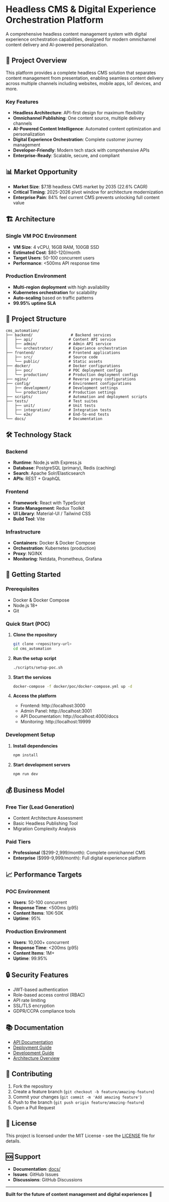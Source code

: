 # Headless CMS & Digital Experience Orchestration Platform

A comprehensive headless content management system with digital experience orchestration capabilities, designed for modern omnichannel content delivery and AI-powered personalization.

## 🚀 Project Overview

This platform provides a complete headless CMS solution that separates content management from presentation, enabling seamless content delivery across multiple channels including websites, mobile apps, IoT devices, and more.

### Key Features

- **Headless Architecture**: API-first design for maximum flexibility
- **Omnichannel Publishing**: One content source, multiple delivery channels
- **AI-Powered Content Intelligence**: Automated content optimization and personalization
- **Digital Experience Orchestration**: Complete customer journey management
- **Developer-Friendly**: Modern tech stack with comprehensive APIs
- **Enterprise-Ready**: Scalable, secure, and compliant

## 📊 Market Opportunity

- **Market Size**: $7.1B headless CMS market by 2035 (22.6% CAGR)
- **Critical Timing**: 2025-2026 pivot window for architecture modernization
- **Enterprise Pain**: 84% feel current CMS prevents unlocking full content value

## 🏗️ Architecture

### Single VM POC Environment
- **VM Size**: 4 vCPU, 16GB RAM, 100GB SSD
- **Estimated Cost**: $80-120/month
- **Target Users**: 50-100 concurrent users
- **Performance**: <500ms API response time

### Production Environment
- **Multi-region deployment** with high availability
- **Kubernetes orchestration** for scalability
- **Auto-scaling** based on traffic patterns
- **99.95% uptime SLA**

## 📁 Project Structure

```
cms_automation/
├── backend/                 # Backend services
│   ├── api/                # Content API service
│   ├── admin/              # Admin API service
│   └── orchestrator/       # Experience orchestration
├── frontend/               # Frontend applications
│   ├── src/                # Source code
│   └── public/             # Static assets
├── docker/                 # Docker configurations
│   ├── poc/                # POC deployment configs
│   └── production/         # Production deployment configs
├── nginx/                  # Reverse proxy configurations
├── config/                 # Environment configurations
│   ├── development/        # Development settings
│   └── production/         # Production settings
├── scripts/                # Automation and deployment scripts
├── tests/                  # Test suites
│   ├── unit/               # Unit tests
│   ├── integration/        # Integration tests
│   └── e2e/                # End-to-end tests
└── docs/                   # Documentation
```

## 🛠️ Technology Stack

### Backend
- **Runtime**: Node.js with Express.js
- **Database**: PostgreSQL (primary), Redis (caching)
- **Search**: Apache Solr/Elasticsearch
- **APIs**: REST + GraphQL

### Frontend
- **Framework**: React with TypeScript
- **State Management**: Redux Toolkit
- **UI Library**: Material-UI / Tailwind CSS
- **Build Tool**: Vite

### Infrastructure
- **Containers**: Docker & Docker Compose
- **Orchestration**: Kubernetes (production)
- **Proxy**: NGINX
- **Monitoring**: Netdata, Prometheus, Grafana

## 🚦 Getting Started

### Prerequisites
- Docker & Docker Compose
- Node.js 18+
- Git

### Quick Start (POC)

1. **Clone the repository**
   ```bash
   git clone <repository-url>
   cd cms_automation
   ```

2. **Run the setup script**
   ```bash
   ./scripts/setup-poc.sh
   ```

3. **Start the services**
   ```bash
   docker-compose -f docker/poc/docker-compose.yml up -d
   ```

4. **Access the platform**
   - Frontend: http://localhost:3000
   - Admin Panel: http://localhost:3001
   - API Documentation: http://localhost:4000/docs
   - Monitoring: http://localhost:19999

### Development Setup

1. **Install dependencies**
   ```bash
   npm install
   ```

2. **Start development servers**
   ```bash
   npm run dev
   ```

## 💰 Business Model

### Free Tier (Lead Generation)
- Content Architecture Assessment
- Basic Headless Publishing Tool
- Migration Complexity Analysis

### Paid Tiers
- **Professional** ($299-2,999/month): Complete omnichannel CMS
- **Enterprise** ($999-9,999/month): Full digital experience platform

## 📈 Performance Targets

### POC Environment
- **Users**: 50-100 concurrent
- **Response Time**: <500ms (p95)
- **Content Items**: 10K-50K
- **Uptime**: 95%

### Production Environment
- **Users**: 10,000+ concurrent
- **Response Time**: <200ms (p95)
- **Content Items**: 1M+
- **Uptime**: 99.95%

## 🔒 Security Features

- JWT-based authentication
- Role-based access control (RBAC)
- API rate limiting
- SSL/TLS encryption
- GDPR/CCPA compliance tools

## 📚 Documentation

- [API Documentation](./docs/api.md)
- [Deployment Guide](./docs/deployment.md)
- [Development Guide](./docs/development.md)
- [Architecture Overview](./docs/architecture.md)

## 🤝 Contributing

1. Fork the repository
2. Create a feature branch (`git checkout -b feature/amazing-feature`)
3. Commit your changes (`git commit -m 'Add amazing feature'`)
4. Push to the branch (`git push origin feature/amazing-feature`)
5. Open a Pull Request

## 📄 License

This project is licensed under the MIT License - see the [LICENSE](LICENSE) file for details.

## 🆘 Support

- **Documentation**: [docs/](./docs/)
- **Issues**: GitHub Issues
- **Discussions**: GitHub Discussions

---

**Built for the future of content management and digital experiences** 🚀